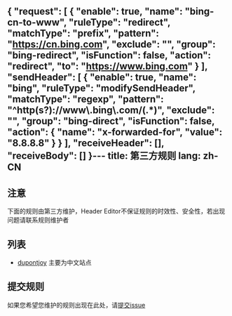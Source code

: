 {
	"request": [
		{
			"enable": true,
			"name": "bing-cn-to-www",
			"ruleType": "redirect",
			"matchType": "prefix",
			"pattern": "https://cn.bing.com",
			"exclude": "",
			"group": "bing-redirect",
			"isFunction": false,
			"action": "redirect",
			"to": "https://www.bing.com"
		}
	],
	"sendHeader": [
		{
			"enable": true,
			"name": "bing",
			"ruleType": "modifySendHeader",
			"matchType": "regexp",
			"pattern": "^http(s?)://www\\.bing\\.com/(.*)",
			"exclude": "",
			"group": "bing-direct",
			"isFunction": false,
			"action": {
				"name": "x-forwarded-for",
				"value": "8.8.8.8"
			}
		}
	],
	"receiveHeader": [],
	"receiveBody": []
}---
title: 第三方规则
lang: zh-CN
---

## 注意

下面的规则由第三方维护，Header Editor不保证规则的时效性、安全性，若出现问题请联系规则维护者

## 列表

* [dupontjoy](https://github.com/dupontjoy/customization/tree/master/Rules/HeaderEditor) 主要为中文站点

## 提交规则

如果您希望您维护的规则出现在此处，请[提交issue](https://github.com/FirefoxBar/HeaderEditor/issues/new)
